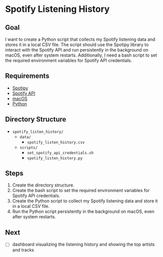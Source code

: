 # Spotify Listening History

## Goal

I want to create a Python script that collects my Spotify listening data and stores it in a local CSV file. The script should use the Spotipy library to interact with the Spotify API and run persistently in the background on macOS, even after system restarts. Additionally, I need a bash script to set the required environment variables for Spotify API credentials.

## Requirements

- [Spotipy](https://spotipy.readthedocs.io/en/2.22.1/)
- [Spotify API](https://developer.spotify.com/documentation/web-api/)
- [macOS](https://www.apple.com/macos/)
- [Python](https://www.python.org/)

## Directory Structure

- `spotify_listen_history/`
  - `data/`
    - `spotify_listen_history.csv`
  - `scripts/`
    - `set_spotify_api_credentials.sh`
    - `spotify_listen_history.py`

## Steps

1. Create the directory structure.
2. Create the bash script to set the required environment variables for Spotify API credentials.
3. Create the Python script to collect my Spotify listening data and store it in a local CSV file.
4. Run the Python script persistently in the background on macOS, even after system restarts.

## Next

- [ ] dashboard visualizing the listening history and showing the top artists and tracks